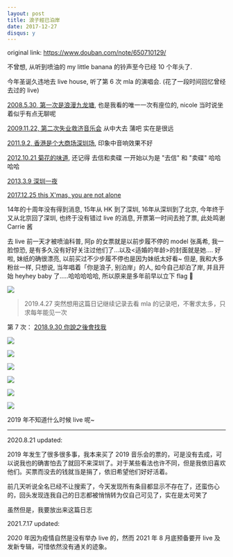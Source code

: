 ```yaml
---
layout: post
title: 浪子經已泊岸
date: 2017-12-27
disqus: y
---
```


original link: https://www.douban.com/note/650710129/

不曾想, 从听到喷油的 my little banana 的铃声至今已经 10 个年头了.

今年圣诞久违地去 live house, 听了第 6 次 mla 的演唱会. (花了一段时间回忆曾经去过的 live)

[2008.5.30, 第一次是浪漫九龙塘](https://www.douban.com/photos/photo/184233942/), 也是我看的唯一一次有座位的, nicole 当时说坐着似乎有点无聊呢

[2009.11.22, 第二次失业救济音乐会](https://www.douban.com/photos/photo/375948339/) 从中大去 蒲吧 实在是很远

[2011.9.2, 香港是个大商场深圳场](https://www.douban.com/photos/photo/1247191262/), 印象中音响效果不好

[2012.10.21 菊花的味道](https://www.douban.com/photos/photo/1748146846/), 还记得 去信和卖碟 一开始以为是 "去信" 和 "卖碟" 哈哈哈哈

[2013.3.9 深圳一夜](https://www.douban.com/photos/photo/1987594689/)

[2017.12.25 this X'mas, you are not alone](https://www.douban.com/people/MoNoMilky/status/2085199697/)

14年的十周年没有得到消息, 15年从 HK 到了深圳, 16年从深圳到了北京, 今年终于又从北京回了深圳, 也终于没有错过 live 的消息, 开票第一时间去抢了票, 此处鸣谢 Carrie 酱

去 live 前一天才被喷油科普, 阿p 的女票就是以前步履不停的 model 张禹希, 我一脸惊恐, 是有多久没有好好关注过他们了...以及<适婚的年龄>的封面就是她.... 好啦, 妹纸的确很漂亮, 以前买过不少步履不停也是因为妹纸太好看~ 但是, 我和大多粉丝一样, 只想说, 当年唱着「你是浪子, 别泊岸」的人, 如今自己却泊了岸, 并且开始 heyhey baby 了.....哈哈哈哈哈, 所以原来是多年前早以立下 flag 🚩

![](/assets/images/mla/p47518029.jpg)

> 2019.4.27 突然想用这篇日记继续记录去看 mla 的记录吧，不奢求太多，只求每年能见一次

第 7 次： [2018.9.30 你說之後會找我](https://www.douban.com/people/MoNoMilky/status/2258099935/)

![](/assets/images/mla/p60362341.jpg)

![](/assets/images/mla/p60362340.jpg)

![](/assets/images/mla/p60362343.jpg)

![](/assets/images/mla/p60362342.jpg)

![](/assets/images/mla/p60362344.jpg)

![](/assets/images/mla/p60362345.jpg)

2019 年不知道什么时候 live 呢~

---

2020.8.21 updated:

2019 年发生了很多很多事，我本来买了 2019 音乐会的票的，可是没有去成，可以说我也的确害怕去了就回不来深圳了。对于某些看法也许不同，但是我依旧喜欢他们。买票而没去的钱就当是捐了，依旧希望他们好好活着。

前几天听说全名已经不让搜索了，今天发现所有条目都显示不存在了，还蛮伤心的，回头发现连我自己的日志都被悄悄转为仅自己可见了，实在是太可笑了

虽然但是，我要放出来这篇日志

2021.7.17 updated:

2020 年因为疫情自然是没有举办 live 的，然而 2021 年 8 月底预备要开 live 及发新专辑，可惜依然没有通关的迹象。
